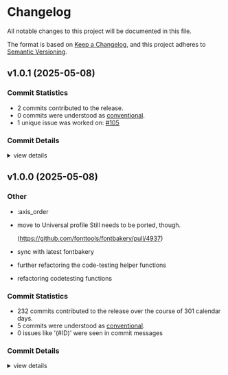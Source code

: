 # Changelog

All notable changes to this project will be documented in this file.

The format is based on [Keep a Changelog](https://keepachangelog.com/en/1.0.0/),
and this project adheres to [Semantic Versioning](https://semver.org/spec/v2.0.0.html).

## v1.0.1 (2025-05-08)

### Commit Statistics

<csr-read-only-do-not-edit/>

 - 2 commits contributed to the release.
 - 0 commits were understood as [conventional](https://www.conventionalcommits.org).
 - 1 unique issue was worked on: [#105](https://github.com/fonttools/fontspector/issues/105)

### Commit Details

<csr-read-only-do-not-edit/>

<details><summary>view details</summary>

 * **[#105](https://github.com/fonttools/fontspector/issues/105)**
    - Fix font_version parsing ([`cbf7b4b`](https://github.com/fonttools/fontspector/commit/cbf7b4bdd0cc30ddda32c919cbbae9a5e0e09cd2))
 * **Uncategorized**
    - Add changelogs ([`8b511ed`](https://github.com/fonttools/fontspector/commit/8b511eda27d0f3c7bb9e1f21d9749585e35c2fce))
</details>

## v1.0.0 (2025-05-08)

<csr-id-5a95113ebe74c423d0ee31802f5a5cbb40621f87/>
<csr-id-7cc0e15f42ffbf1d512f2fa50d42fe12ba3aca44/>
<csr-id-d7968d62b6271d79869a3ebf34c1d20365482c6c/>
<csr-id-7fabefe24db197e83ac3eea33288c70664bb1679/>
<csr-id-73eab4b7168d41ea8b8d911a57d790de2d5fcf3d/>

### Other

 - <csr-id-5a95113ebe74c423d0ee31802f5a5cbb40621f87/> :axis_order
 - <csr-id-7cc0e15f42ffbf1d512f2fa50d42fe12ba3aca44/> move to Universal profile
   Still needs to be ported, though.
   
   (https://github.com/fonttools/fontbakery/pull/4937)
 - <csr-id-d7968d62b6271d79869a3ebf34c1d20365482c6c/> sync with latest fontbakery
 - <csr-id-7fabefe24db197e83ac3eea33288c70664bb1679/> further refactoring the code-testing helper functions
 - <csr-id-73eab4b7168d41ea8b8d911a57d790de2d5fcf3d/> refactoring codetesting functions

### Commit Statistics

<csr-read-only-do-not-edit/>

 - 232 commits contributed to the release over the course of 301 calendar days.
 - 5 commits were understood as [conventional](https://www.conventionalcommits.org).
 - 0 issues like '(#ID)' were seen in commit messages

### Commit Details

<csr-read-only-do-not-edit/>

<details><summary>view details</summary>

 * **Uncategorized**
    - Merge pull request #102 from fonttools/release-prep ([`e5435f4`](https://github.com/fonttools/fontspector/commit/e5435f4ab282338ccc818daca8dacf543de27022))
    - Use published versions ([`366f1dd`](https://github.com/fonttools/fontspector/commit/366f1dd71b32f2e78254d3b2a24cff4f0c2907cb))
    - Update Cargo.toml for release ([`f3d6b2a`](https://github.com/fonttools/fontspector/commit/f3d6b2a19102651508bcad4b2b38c2a399079149))
    - Prep for 1.0.0 release ([`c1ef822`](https://github.com/fonttools/fontspector/commit/c1ef822c860b8dd53b363c9b69201981c75f757c))
    - Merge pull request #100 from fonttools/iso15008 ([`c42f3f8`](https://github.com/fonttools/fontspector/commit/c42f3f8d0dfdbe97d9fa78342e135de0911d97fc))
    - Oh hey, this can be built on wasm too ([`7bfa741`](https://github.com/fonttools/fontspector/commit/7bfa74120579891bf2eb1b0f882914bd2781778d))
    - Restore warning format ([`dc8e610`](https://github.com/fonttools/fontspector/commit/dc8e610214a729a205d6950094db85d366af12a1))
    - Improve visual output ([`7ffb064`](https://github.com/fonttools/fontspector/commit/7ffb064209caadf9e0c308e6974726ee951edf40))
    - Merge pull request #99 from fonttools/rich-metadata ([`dfd2c49`](https://github.com/fonttools/fontspector/commit/dfd2c49e542a5c5def5929c6c5e5dbd30e5015bb))
    - Restore warning format ([`96ddee3`](https://github.com/fonttools/fontspector/commit/96ddee3be2d903b2eb53e17368d1bf39f456449e))
    - Improve visual output ([`ea6e3a9`](https://github.com/fonttools/fontspector/commit/ea6e3a9a0b280d7c27bf5aaaaa52613ed9b0fd8f))
    - Add some metadata to this check ([`96c7db0`](https://github.com/fonttools/fontspector/commit/96c7db0a11f412a0d8416ce56ed7847763f80e6a))
    - Merge pull request #96 from fonttools/non-ink-characters ([`1577008`](https://github.com/fonttools/fontspector/commit/15770084eaa140071658b5b6157ceb8174c8eb3a))
    - Add googlefonts/separator_glyphs ([`2db4e81`](https://github.com/fonttools/fontspector/commit/2db4e81a0cde8e3aeb851dd1402861c3ea689585))
    - Merge pull request #92 from fonttools/nixon-feedback ([`0b9a28b`](https://github.com/fonttools/fontspector/commit/0b9a28b9c647bfb7ec0f3ba8156d616fce82b37b))
    - Merge pull request #88 from fonttools/reduce-false-positives ([`dcf298d`](https://github.com/fonttools/fontspector/commit/dcf298d93ad3abe68d4f520f8e980914eb74c008))
    - Move skrifa dep to workspace ([`9475563`](https://github.com/fonttools/fontspector/commit/9475563d3da16cf982551f46dd50ec16e9264055))
    - Clarify which name table entry ([`13b9cb4`](https://github.com/fonttools/fontspector/commit/13b9cb456a22682febc0872bb52bd770461d7ebf))
    - Exclude pending_review checks included from other profiles ([`ac9259a`](https://github.com/fonttools/fontspector/commit/ac9259ad3f249700e03416b7c7fd79de239111ec))
    - Merge pull request #80 from fonttools/dependency-hell ([`b8ec37d`](https://github.com/fonttools/fontspector/commit/b8ec37d7d52f440fc2d6a9470ee2d3056df2d94c))
    - Reformat ([`ab0a4e4`](https://github.com/fonttools/fontspector/commit/ab0a4e4a5bbd316783438d0337782090a03e0a3f))
    - Use skrifa::raw instead of read_fonts, pin deps ([`76eacb7`](https://github.com/fonttools/fontspector/commit/76eacb755b79772e761b832b8fe8983af81e07fa))
    - Merge pull request #63 from LuxxxLucy/lucy-multiple-proposal-br ([`2d675d5`](https://github.com/fonttools/fontspector/commit/2d675d5bfe5cdb3de99e1a2cf8c65964c144bc52))
    - Merge pull request #78 from fonttools/dep-tidying ([`6633571`](https://github.com/fonttools/fontspector/commit/66335714c16c21c902d8459814a0b37ddfcddf5d))
    - Tidy dependencies ([`9a8c5fa`](https://github.com/fonttools/fontspector/commit/9a8c5face5eadbb2daffb606e4d42af052f73c7c))
    - Some small GF fixes ([`0c76c82`](https://github.com/fonttools/fontspector/commit/0c76c82841a4824cb0069f8a4a34f60c997e6a66))
    - Optimizations ([`84cd869`](https://github.com/fonttools/fontspector/commit/84cd869bc1d533fa9e6fa498fa61de65ff491290))
    - And we're done. ([`3dd1c08`](https://github.com/fonttools/fontspector/commit/3dd1c0899e787b8ab3729ebe8d83d5896da3df25))
    - Calm warning ([`338b726`](https://github.com/fonttools/fontspector/commit/338b726e262db12acaa9087f50b89ca64bad1fe9))
    - Vf_has_static_fonts ([`76b90e3`](https://github.com/fonttools/fontspector/commit/76b90e31219b21c07645e61ae58f85cb42f182f3))
    - Cjk_vertical_metrics_regressions ([`6ad4fd4`](https://github.com/fonttools/fontspector/commit/6ad4fd487c26b9e24b9d2432a7db5279c73129fa))
    - Vertical_metrics_regressions ([`37f214e`](https://github.com/fonttools/fontspector/commit/37f214e1ee60c169c5a96b842b80b4f811310c3e))
    - Article/images ([`c6ead4a`](https://github.com/fonttools/fontspector/commit/c6ead4ae106822a644046301ae27f4eae27116e2))
    - Metadata/weightclass ([`8a53ece`](https://github.com/fonttools/fontspector/commit/8a53ece204d94c40d41de1e3f384d75c714be804))
    - Unreachable_subsetting ([`3bd965f`](https://github.com/fonttools/fontspector/commit/3bd965f6874955e4a45fb782f50eaff3a6862997))
    - Shape_languages ([`78d7e92`](https://github.com/fonttools/fontspector/commit/78d7e92c9ddc71d79dc42a07eab3e98e2457480c))
    - Family_directory_name ([`160b57e`](https://github.com/fonttools/fontspector/commit/160b57e0d3bace10cff42ccd016da8e50ae7db98))
    - Tnum_horizontal_metrics ([`d150c59`](https://github.com/fonttools/fontspector/commit/d150c59d27183418229c5480862fe2747d80d959))
    - Italics_have_roman_counterparts ([`3ba53ab`](https://github.com/fonttools/fontspector/commit/3ba53ab9bcfb9ef888f1fd26afc4f63110f6bee1))
    - Includes_production_subsets ([`7bda88d`](https://github.com/fonttools/fontspector/commit/7bda88d78aa284cfa741bfd1739566b9f789f81f))
    - Cjk_vertical_metrics ([`f325a92`](https://github.com/fonttools/fontspector/commit/f325a927267da1f8f6c24dff89094d1311f53c75))
    - Get wasm building ([`ed79b11`](https://github.com/fonttools/fontspector/commit/ed79b11ad237e8c23146aeb402bf84f57d270739))
    - Designer_profiles ([`b2183b2`](https://github.com/fonttools/fontspector/commit/b2183b2f3f36daace67ffa367bc5196e1b88db13))
    - Double check we can use network ([`457c269`](https://github.com/fonttools/fontspector/commit/457c269a86b281fbeca3e2eb501981fadee4bca3))
    - Print statement begone ([`2c2320b`](https://github.com/fonttools/fontspector/commit/2c2320b8a019b7ad47fe1530c53fa52f6cb5aa6c))
    - Googlefonts/metadata/unique_weight_style_pairs ([`356559e`](https://github.com/fonttools/fontspector/commit/356559e47928bb1587812868b8ccd3a20458f2ff))
    - Googlefonts/metadata/primary_script ([`0c3a310`](https://github.com/fonttools/fontspector/commit/0c3a3104d64400325f639310afb0ee067a50721c))
    - Update the checks ([`4110dcf`](https://github.com/fonttools/fontspector/commit/4110dcfd1c79131aea9893523b50e0b0bdfd2f95))
    - Unique_full_name_values ([`17d7730`](https://github.com/fonttools/fontspector/commit/17d77309e2c0661a57ba097d81c693c175cf6420))
    - Single_cjk_subset ([`32b0bc6`](https://github.com/fonttools/fontspector/commit/32b0bc647aa112e474aa0359a706fba24cf67d77))
    - Vertical metrics ([`29d50df`](https://github.com/fonttools/fontspector/commit/29d50df2f50c2f6e6d414c9601e4995dee556cec))
    - OFL_copyright ([`cbf9994`](https://github.com/fonttools/fontspector/commit/cbf9994c74f7cc95c815a4301ae5dd0d78ad31b1))
    - Build on WASM again ([`601594f`](https://github.com/fonttools/fontspector/commit/601594fe2480fc3055df5d733940ab9e2417a423))
    - Only apply family name check to RIBBI fonts ([`9f125d9`](https://github.com/fonttools/fontspector/commit/9f125d93dc55826e042ba42f238b10e7ef1d038b))
    - License/OFL_body_text ([`64f2f2a`](https://github.com/fonttools/fontspector/commit/64f2f2a873cc7236047d14acefc66c3a253e2c08))
    - Consistent_repo_urls ([`a0b1e19`](https://github.com/fonttools/fontspector/commit/a0b1e19b28cec0130937d5ee9c917354700b5781))
    - Googlefonts/metadata/nameid/family_and_full_names plus some tidying ([`4d49537`](https://github.com/fonttools/fontspector/commit/4d49537725237b8b335369e995c9e897cf6d51be))
    - Metadata/broken_links ([`a5e7d90`](https://github.com/fonttools/fontspector/commit/a5e7d90d5063268f353f259c8b9a8f4fc22eeab1))
    - Valid_nameid25 ([`4c945fc`](https://github.com/fonttools/fontspector/commit/4c945fc8e6371a149ee847cc9a67565f9d31bf66))
    - Minisite_url, plus a few more tests ([`4e2fd9c`](https://github.com/fonttools/fontspector/commit/4e2fd9c8106858e83800665301f968f6cc50a92f))
    - Category_hints ([`ad6bd69`](https://github.com/fonttools/fontspector/commit/ad6bd691e6734e19add47cc2758e73b0e421bdbd))
    - Four more ([`ddaa9c5`](https://github.com/fonttools/fontspector/commit/ddaa9c5d004a895885d4c4ac1932af1f2600cd85))
    - Two more ([`12ae33e`](https://github.com/fonttools/fontspector/commit/12ae33ec6a2e838e6a6cc181527ff7cff686ab66))
    - Three more metadata checks ([`5786120`](https://github.com/fonttools/fontspector/commit/578612032b0af5639786cc3819962d2bfabdea36))
    - Four metadata checks ([`71de9c4`](https://github.com/fonttools/fontspector/commit/71de9c48f21df9e2e23f5daa25deffb8f05209a5))
    - Googlefonts/name/license_url check ([`0a0336f`](https://github.com/fonttools/fontspector/commit/0a0336fbb2eb225c99c3b3d1098384ecae89388b))
    - Font_copyright ([`e6b0213`](https://github.com/fonttools/fontspector/commit/e6b0213528ca9f5c51d0e96eaac60529c085946d))
    - Has_license ([`1f82a85`](https://github.com/fonttools/fontspector/commit/1f82a857479a4ecccea5e3444077f7a457fc25f3))
    - Fix wasm build ([`40f7588`](https://github.com/fonttools/fontspector/commit/40f7588a50e36c2515bb4c12067577b2ed4bf901))
    - Glyph_coverage ([`2442947`](https://github.com/fonttools/fontspector/commit/2442947c7c222da476294961ec392cec1ac31230))
    - Googlefonts/version_bump ([`3645af0`](https://github.com/fonttools/fontspector/commit/3645af0a2b57bf67cabb8ec5a6eb2182b88da63e))
    - Finish up axes_match check ([`517c0b2`](https://github.com/fonttools/fontspector/commit/517c0b2bc7a03b73c45b5cabea6668c861fdf7ab))
    - Remote_styles condition ([`b250614`](https://github.com/fonttools/fontspector/commit/b2506141e767e855d393d2e47d797ee3623dfe3b))
    - Canonical filename check ([`b64c5d3`](https://github.com/fonttools/fontspector/commit/b64c5d3250bb13b7c21434fbdd01dc121cc70372))
    - Improve googlefonts/metadata/has_regular ([`8038241`](https://github.com/fonttools/fontspector/commit/803824124dab4d1e3a15ad184aa2aa6dedf0ed90))
    - Googlefonts/metadata/regular_is_400 ([`51906e4`](https://github.com/fonttools/fontspector/commit/51906e422063fb51cf0dad86af5cffac95cc52bd))
    - Googlefonts/metadata/has_regular ([`1465354`](https://github.com/fonttools/fontspector/commit/146535494ca58195d657d62f3c52ccad886be3f9))
    - Don't stringify segments, it's slow ([`5eaefe5`](https://github.com/fonttools/fontspector/commit/5eaefe525a754a99a8f3f5a82b1ca96dabad4017))
    - Update vesions, minimize dependencies ([`8f43370`](https://github.com/fonttools/fontspector/commit/8f433709f66727148a18278383c3b519ce99e331))
    - Use assert_all_the_same helper method ([`b5995ae`](https://github.com/fonttools/fontspector/commit/b5995ae192c216758fe84e2630de44e78589ecf9))
    - Using protobuf methods is sometimes more convenient ;-) ([`f57a29c`](https://github.com/fonttools/fontspector/commit/f57a29cfdd95d6660530db3b594c0b7b01f50e74))
    - Followup to 07d49837a0182e539f0921e18aadec416b73c6b8 ([`3e96438`](https://github.com/fonttools/fontspector/commit/3e96438ee263e572b86a60c249c39d3ce7bffa78))
    - More WASM fixes ([`36d3108`](https://github.com/fonttools/fontspector/commit/36d310805605e8860bb2b197540756a0842b7b89))
    - Build on wasm ([`6efb22f`](https://github.com/fonttools/fontspector/commit/6efb22fa7e92a4ec611c28308893b25ca0889a6c))
    - Finish off and fix shaping checks ([`40b9027`](https://github.com/fonttools/fontspector/commit/40b902782a0bb0cd4558201b24bc6511fa0639db))
    - Soft_dotted check ([`d979af0`](https://github.com/fonttools/fontspector/commit/d979af07ef61d2f9821af117d8282c29544183fa))
    - Generalize, add shaping/forbidden ([`53d9ccb`](https://github.com/fonttools/fontspector/commit/53d9ccbeaa1c52a593a185c0180995b10d1523fe))
    - Shaping/regression ([`0adf783`](https://github.com/fonttools/fontspector/commit/0adf783b40ec1c07165fa4273900ec3a9ca8e5dd))
    - Googlefont/dotted_circle ([`2977b0e`](https://github.com/fonttools/fontspector/commit/2977b0edcb4af4ffd75b26da5fd5760d38c8da79))
    - Address  error: useless use of `vec!` ([`83eddf2`](https://github.com/fonttools/fontspector/commit/83eddf2d9464468b0d9ce39fdd6c051b16dc3f21))
    - Address error: used `unwrap()` on a `Result` value ([`b744a99`](https://github.com/fonttools/fontspector/commit/b744a9916a8ff24c904e41abf90f95634b54bdfb))
    - Address error: useless use of `vec!` ([`989c68c`](https://github.com/fonttools/fontspector/commit/989c68c1f56294a3e4077d0789fa77a1c1b0dc0e))
    - Address error: this creates an owned instance just for comparison ([`07d4983`](https://github.com/fonttools/fontspector/commit/07d49837a0182e539f0921e18aadec416b73c6b8))
    - Googlefonts/metadata/familyname ([`64f704c`](https://github.com/fonttools/fontspector/commit/64f704cb59a5f92ce2afe900fff361e9fbe2ce94))
    - Googlefonts/metadata/reserved_font_name ([`1433a7f`](https://github.com/fonttools/fontspector/commit/1433a7f3dee75412231e7347dbd42584ccacdbe1))
    - Googlefonts/metadata/escaped_strings ([`a4fdc2a`](https://github.com/fonttools/fontspector/commit/a4fdc2a6c6691ccdc79bce585e979413f3433e45))
    - Googlefonts/metadata/category ([`3d798bd`](https://github.com/fonttools/fontspector/commit/3d798bd52a91ac182108e70d3a3a538f874d8452))
    - Googlefonts/name/license (3rd attempt) ([`1a39394`](https://github.com/fonttools/fontspector/commit/1a39394ad1ede46d3befd3bc61bf0df88300bd31))
    - Googlefonts/name/license (2nd attempt) ([`b68111b`](https://github.com/fonttools/fontspector/commit/b68111bd9dd46e2303f912bc40db0c33690cc03f))
    - Googlefonts/name/license (1st attempt) ([`0ab6c10`](https://github.com/fonttools/fontspector/commit/0ab6c10ba6dbbedec440aa6f938b7c24b05d5763))
    - Minor tweaks to code-style ([`9f4a293`](https://github.com/fonttools/fontspector/commit/9f4a29343e6ef1410484702b3f08f612fe96a1e2))
    - Googlefonts/varfont/has_HVAR ([`5e668eb`](https://github.com/fonttools/fontspector/commit/5e668eb48963f514768652f8769ccb53aead7202))
    - Googlefonts/unitsperem ([`73b2935`](https://github.com/fonttools/fontspector/commit/73b2935a10740daf23c0c03a70ff3d2d91a5162e))
    - Googlefonts/old_ttfautohint ([`f05bf1a`](https://github.com/fonttools/fontspector/commit/f05bf1a0fda554e9bff1721e016edb295fb104fd))
    - Googlefonts/meta/script_lang_tags ([`f02a1c2`](https://github.com/fonttools/fontspector/commit/f02a1c246267445638a199173b3371003ed89f9b))
    - Googlefonts/has_ttfautohint_params ([`beda829`](https://github.com/fonttools/fontspector/commit/beda8292cfa79f3ea7338fd41a1d50d1045373f8))
    - When building wasm, disable checks that use the reqwest crate ([`73513e7`](https://github.com/fonttools/fontspector/commit/73513e7d02318140739a862a83fdbd594292491d))
    - STAT table checks ([`e803b52`](https://github.com/fonttools/fontspector/commit/e803b52791b7e108e3599ccef415891a34d9ab46))
    - Googlefonts/STAT/compulsory_axis_values ([`2e0c144`](https://github.com/fonttools/fontspector/commit/2e0c144ddddff3f518f137c2831898da6e9c6bbf))
    - Googlefonts/stat/axisregistry ([`4081d88`](https://github.com/fonttools/fontspector/commit/4081d882668bc816f990ca55e326d62dab4a3a45))
    - :axis_order ([`5a95113`](https://github.com/fonttools/fontspector/commit/5a95113ebe74c423d0ee31802f5a5cbb40621f87))
    - Sort checks/googlefonts/description/mod.rs ([`d95a744`](https://github.com/fonttools/fontspector/commit/d95a744c621be6d8dac5c5ab20c0d7a96f32f448))
    - Googlefonts/description/valid_html ([`7b2e47c`](https://github.com/fonttools/fontspector/commit/7b2e47c36fdddaae772643fe72298c73c7f906b2))
    - Googlefonts/description/urls ([`965cc72`](https://github.com/fonttools/fontspector/commit/965cc72f794297dd59c9d496beb5574d32e324a2))
    - Googlefonts/description/has_article ([`c107033`](https://github.com/fonttools/fontspector/commit/c1070335448dea91d46038d54f2ba05303bf7b97))
    - Googlefonts/description/has_unsupported_elements ([`a8f40ab`](https://github.com/fonttools/fontspector/commit/a8f40abffeec6572994204b717f072f84efda23c))
    - Test articles as well as descriptions ([`936c120`](https://github.com/fonttools/fontspector/commit/936c120780fd0ee3ec8db597e6a7edbe28dc0e1c))
    - Googlefonts/description/git_url ([`3424ade`](https://github.com/fonttools/fontspector/commit/3424ade16d00cb42438db3040d609f873f9b914a))
    - Googlefonts/description/broken_links ([`06d2fe5`](https://github.com/fonttools/fontspector/commit/06d2fe50523cd36953a89d04fed8c8ea5da24fe3))
    - Use get_name_entry_strings ([`37c44da`](https://github.com/fonttools/fontspector/commit/37c44daad3a82f0accf2876fce8ce508920b2324))
    - Googlefonts/name/version_format ([`c3d1ce5`](https://github.com/fonttools/fontspector/commit/c3d1ce5d3552fcbac55043a54acaf96035bcdc82))
    - Googlefonts/name/familyname_first_char ([`58269d7`](https://github.com/fonttools/fontspector/commit/58269d7658d3cce16cf168d9de3feddaa897bace))
    - Use main branch now ([`1031a47`](https://github.com/fonttools/fontspector/commit/1031a474bcba5be4670140dba47c3efd88a993fd))
    - Googlefonts/font_names check ([`ab37c89`](https://github.com/fonttools/fontspector/commit/ab37c8919058325c7f4e48e2e49e32fb9f6f30c8))
    - Googlefonts/vendor_id ([`d640012`](https://github.com/fonttools/fontspector/commit/d640012fbf13c8aa5485d989bb11553ccc20b234))
    - Googlefonts/name/mandatory_entries ([`a762aa7`](https://github.com/fonttools/fontspector/commit/a762aa781c6d284a7a7ba33db7d4b97f4a0c1223))
    - Fvar_axis_defaults ([`0fd2aeb`](https://github.com/fonttools/fontspector/commit/0fd2aeb7d879be9cd5d55fd8f4ec0d0c6b97840d))
    - Family_name_compliance ([`e87bcbe`](https://github.com/fonttools/fontspector/commit/e87bcbe578c20d58f9bd5a32cdbcaae3b8df5d08))
    - Add resources ([`7a587d3`](https://github.com/fonttools/fontspector/commit/7a587d3b920736923632ebfeaa4aa41dfc3c6c89))
    - Add gasp ([`650b67b`](https://github.com/fonttools/fontspector/commit/650b67bb090d528aad88d4d0efafd23803074aaa))
    - Googlefonts/name/line_breaks ([`f0110fa`](https://github.com/fonttools/fontspector/commit/f0110fa1f5b182784a771457bccbab5e932e136a))
    - More formatting ([`bc2d10e`](https://github.com/fonttools/fontspector/commit/bc2d10e6ed713a9fc9209db823d246b114066caa))
    - New clippy found new lints! ([`1933d0a`](https://github.com/fonttools/fontspector/commit/1933d0a7835610c4c59e2ca272696789320992e9))
    - Fix warnings ([`a138d6b`](https://github.com/fonttools/fontspector/commit/a138d6bb66f9b9eb46e154df5f69dcf9033fcfb1))
    - Horrible clippy magic to ignore lint in generated file ([`714eef1`](https://github.com/fonttools/fontspector/commit/714eef1aa9e5aa8ace41847e70fb9d7931741f95))
    - Run cargo fmt ([`a97b2a9`](https://github.com/fonttools/fontspector/commit/a97b2a96d2ffbf6fab861b842096159d666a4dc9))
    - Placing the checks inside a googlefonts directory, so that paths perfectly match check IDs ([`8a70e18`](https://github.com/fonttools/fontspector/commit/8a70e1899c2ae3892e2ec10bcd168a3140e12ee6))
    - Use profile builder on Google Fonts profile. ([`6c56608`](https://github.com/fonttools/fontspector/commit/6c56608bf92ffe2181b29b588b473be0ef0a40bf))
    - Split checks into individual checks per file. And make the file paths identical to the check-IDs ([`83fd74c`](https://github.com/fonttools/fontspector/commit/83fd74c6198abb259a138e63cc71bcff12b1c46c))
    - Overlapping path segments check ([`8742b36`](https://github.com/fonttools/fontspector/commit/8742b369dd9d5a839b3658aa718a1aabd51f1b09))
    - Colinear vectors (back again) ([`a3d44f2`](https://github.com/fonttools/fontspector/commit/a3d44f28390a858e1c13e197dc546a56fdf029e4))
    - Factor out common code ([`7667f05`](https://github.com/fonttools/fontspector/commit/7667f053f96e0af35319c03d3675ded4401d9dc6))
    - Short segments check ([`4c3c0dd`](https://github.com/fonttools/fontspector/commit/4c3c0dd75b57df40b08bbb0a56b1784d77b8fb7f))
    - Semivertical check ([`4e59f83`](https://github.com/fonttools/fontspector/commit/4e59f83527741790e6c80c92e6269d27b2f2d0b0))
    - Make a generic close_but_not_on ([`3a57f9b`](https://github.com/fonttools/fontspector/commit/3a57f9b313ff16cb08c22b3187c7673d929e455d))
    - Jaggy segments check ([`8404648`](https://github.com/fonttools/fontspector/commit/840464818ba1d83b2dd5d17558e787f48427d80c))
    - Adjust disclaimer ([`a042f13`](https://github.com/fonttools/fontspector/commit/a042f13f2f962b73fd715539129de7b51ce71a94))
    - Path direction check (with disclaimer) ([`9e1d13a`](https://github.com/fonttools/fontspector/commit/9e1d13a51a5ac1caa044b1e33a8deb4a31ed988a))
    - Alignment_miss ([`fc0511a`](https://github.com/fonttools/fontspector/commit/fc0511a389f2e2aed8c62f22acc19ce2c44ff343))
    - Debug print ([`0427377`](https://github.com/fonttools/fontspector/commit/0427377117ff2073a836cd1549de9b090161c843))
    - Parse all the languages once ([`de2ba8b`](https://github.com/fonttools/fontspector/commit/de2ba8b1de5910327a9474c99d5301b490761c2b))
    - These two checks now live in the Universal profile. ([`411c503`](https://github.com/fonttools/fontspector/commit/411c503d19d309d9ace414e5deb7d7bc605bb5d9))
    - General tidying ([`03947a7`](https://github.com/fonttools/fontspector/commit/03947a799ef9ca939277656457f437dfde282833))
    - Add fvar_instances check ([`47892b2`](https://github.com/fonttools/fontspector/commit/47892b2b3a15245c3b22251df38317ee799a04b6))
    - Share some crates, add axis registry ([`683ec0e`](https://github.com/fonttools/fontspector/commit/683ec0eeb3a0b1d34fc13c4935d448489be0fd58))
    - Rename check module ([`79bf024`](https://github.com/fonttools/fontspector/commit/79bf024800e14c0b4532258863469b6af89bd7f8))
    - Googlefonts/weightclass check ([`1761ffd`](https://github.com/fonttools/fontspector/commit/1761ffd839232f9ad652f095d373dea43169495a))
    - Move to Universal profile ([`7cc0e15`](https://github.com/fonttools/fontspector/commit/7cc0e15f42ffbf1d512f2fa50d42fe12ba3aca44))
    - Googlefonts/varfont/bold_wght_coord => varfont/bold_wght_coord ([`c040fe0`](https://github.com/fonttools/fontspector/commit/c040fe032d87f2db4f2546f2b9ae53fc524c4181))
    - Migrate render_own_name to GoogleFonts profile ([`220d710`](https://github.com/fonttools/fontspector/commit/220d71044c2ee91c7ff7b78b71231b04a4e3bdcb))
    - Sync with latest fontbakery ([`d7968d6`](https://github.com/fonttools/fontspector/commit/d7968d62b6271d79869a3ebf34c1d20365482c6c))
    - Add normalisation to tofu check ([`bf7494b`](https://github.com/fonttools/fontspector/commit/bf7494b38e455a32db02ed8a63a16a514e353c96))
    - Tofu detection check ([`0b52715`](https://github.com/fonttools/fontspector/commit/0b527153df71cb0297be0434c0c18c4feac32d68))
    - Use cache to determine codepoints in font ([`0514efc`](https://github.com/fonttools/fontspector/commit/0514efcf5e99d3c157fad5795816183d8f84e091))
    - Make is_listed_on_google_fonts a cached question ([`09f40bd`](https://github.com/fonttools/fontspector/commit/09f40bde7c8e3f7273738b5433da34fe42b4935f))
    - Partially implemented axes_match check ([`06ddd2f`](https://github.com/fonttools/fontspector/commit/06ddd2f4b3a3c1f9d776533feca6456ee2c920ba))
    - Missing file ([`a851a65`](https://github.com/fonttools/fontspector/commit/a851a65b5468a67fff2b845ce6c1731ed9c68595))
    - Two simple GF checks ([`f12fc30`](https://github.com/fonttools/fontspector/commit/f12fc30d4bed013f955af2a75756aeb8c586745a))
    - File_size ([`a74c5e4`](https://github.com/fonttools/fontspector/commit/a74c5e401c4f588dc27fa0a4cb8b839500c1b80d))
    - Use a real version ([`a5ff68f`](https://github.com/fonttools/fontspector/commit/a5ff68f92e8f5fad126fa9416ee36231e5b290ff))
    - Subsets checks ([`74e6194`](https://github.com/fonttools/fontspector/commit/74e6194c52811312e60a0f7f241a3efcdc6960dc))
    - Move more things to real crates ([`c4a173e`](https://github.com/fonttools/fontspector/commit/c4a173e40a7413ff221320b2d991e815ca9992b4))
    - Use typometrics check ([`1fb0b00`](https://github.com/fonttools/fontspector/commit/1fb0b00433aedf906fcd599dce3aee0dfe0590ea))
    - Oops there's quite a few of these ([`01f4cce`](https://github.com/fonttools/fontspector/commit/01f4cce0b480dc8250921f3e8b2308b55cec9b3b))
    - Googlefonts_metadata_license ([`c214e20`](https://github.com/fonttools/fontspector/commit/c214e20a69973a84219cc8e71be611c2cb78ba03))
    - Googlefonts_metadata_copyright ([`707ab3f`](https://github.com/fonttools/fontspector/commit/707ab3f4c45ee06359e55c0da38313decf04047b))
    - Add interpolation issues check ([`7671c6b`](https://github.com/fonttools/fontspector/commit/7671c6bc9c045ff6842356ba5437d48ae3f3d313))
    - This is now merged ([`34aa3a6`](https://github.com/fonttools/fontspector/commit/34aa3a6b7aad28088f49bf50a67a6dc21acb2283))
    - Now almost everything is tested ([`28ebc9a`](https://github.com/fonttools/fontspector/commit/28ebc9a643c754fc62368519fff265d06b5e8ff9))
    - More tests passing ([`43a758f`](https://github.com/fonttools/fontspector/commit/43a758f6a57ac82075e34775e2d8e21016a3c66a))
    - Share itertools versions ([`71e6f81`](https://github.com/fonttools/fontspector/commit/71e6f81d35e3fbe8540a38ec532e382effa87459))
    - More passes ([`ae2d088`](https://github.com/fonttools/fontspector/commit/ae2d088fb5a925108fc7e1441295d3efb4943279))
    - Bump read/write/skrifa versions, dump font-types, deal with fallout ([`d2fd7e4`](https://github.com/fonttools/fontspector/commit/d2fd7e4be7f70b014776c6a56ec035b5156692c0))
    - Build regex at most once ([`cfbd89b`](https://github.com/fonttools/fontspector/commit/cfbd89b06d21cafe8e94d78b83ee4841f90464e1))
    - Run code-tests in CI ([`ca20b6f`](https://github.com/fonttools/fontspector/commit/ca20b6fcaaaef95ad17d1224aa7f758757330ed2))
    - Merge pull request #10 from felipesanches/more_checks_2024_sep_20 ([`8cfb898`](https://github.com/fonttools/fontspector/commit/8cfb898458a69666f439676be4d02e7f115bf7a0))
    - Added code-tests for opentype/name/empty_records ([`432d0e3`](https://github.com/fonttools/fontspector/commit/432d0e3b9b47ab719499d7d13da28cf7976a6826))
    - Moving code-testing helper functions to a separate file ([`4e475b1`](https://github.com/fonttools/fontspector/commit/4e475b172c566573a85b793bba47cb6ce21b8268))
    - One more code-testing implementation, but still failing. Needs further investigation. ([`df3104e`](https://github.com/fonttools/fontspector/commit/df3104e51783fcfcfe2414dacf036724d9119303))
    - Further refactoring the code-testing helper functions ([`7fabefe`](https://github.com/fonttools/fontspector/commit/7fabefe24db197e83ac3eea33288c70664bb1679))
    - More idiomatic use of fontbuilder ([`5add5c1`](https://github.com/fonttools/fontspector/commit/5add5c1391c0e07ffabf8a9108a2afefe3b53ca6))
    - Prototype writing changed test fonts ([`6772208`](https://github.com/fonttools/fontspector/commit/67722089bbd8292071deb3bad694b3bc18ddcd39))
    - Prototyping assert_results_contin method for code-testing ([`b84850d`](https://github.com/fonttools/fontspector/commit/b84850dde53a53094c4a7244e98a5f37d3118cbe))
    - Used worst_status method on assert_pass ([`aae74f1`](https://github.com/fonttools/fontspector/commit/aae74f1455aba9c74a86e55572d5d478411e5419))
    - Refactoring codetesting functions ([`73eab4b`](https://github.com/fonttools/fontspector/commit/73eab4b7168d41ea8b8d911a57d790de2d5fcf3d))
    - Prototyping code-tests ([`74a0682`](https://github.com/fonttools/fontspector/commit/74a0682bfd8f8ee3d868732913e535a1a9790dff))
    - New check: googlefonts/name/rfn ([`d1e1a86`](https://github.com/fonttools/fontspector/commit/d1e1a8634993729ecb3e3ef155b4d5ee3175de8c))
    - List a few more missing desc checks on gfonts profile definition ([`e253697`](https://github.com/fonttools/fontspector/commit/e2536973cbc33673dee17880f1442ff70c841e96))
    - New check: googlefonts/description/eof_linebreak ([`1b43c4e`](https://github.com/fonttools/fontspector/commit/1b43c4e43374faf64c28b3ff07c93db023f60669))
    - New check: googlefonts/description/min_length ([`a538777`](https://github.com/fonttools/fontspector/commit/a538777746685683f048fb20621d7de0c10019bd))
    - Merge pull request #6 from felipesanches/new_check_ids ([`4fdc7c5`](https://github.com/fonttools/fontspector/commit/4fdc7c52a7582dbc984f89d8d0b35f6a58748cbd))
    - Update check-ID following FontBakery's new naming scheme ([`64e3e5d`](https://github.com/fonttools/fontspector/commit/64e3e5d452fec3f6c86cff9f34e33816951af3d5))
    - Add can_render_samples check ([`df5d4ec`](https://github.com/fonttools/fontspector/commit/df5d4ecdde296fb2b60caa277ff7cf76d70f0c38))
    - Use Colin’s utf8-aware protobuf ([`78bb21a`](https://github.com/fonttools/fontspector/commit/78bb21acb22f2aa3664f70894a9ee2963f91b500))
    - Move to the hellish procmacro ([`20d9a48`](https://github.com/fonttools/fontspector/commit/20d9a48838d57250cac9e84c8d7e00ac6359b4bd))
    - Regexes are slow, use optimised glyph name access ([`7ba0913`](https://github.com/fonttools/fontspector/commit/7ba09133812a73d425dd35b1536e1fbdd811bdd2))
    - Reporting improvements ([`7966f56`](https://github.com/fonttools/fontspector/commit/7966f565a8373ad79feefed46828e9169d2d1e0a))
    - Clippy lints ([`d46fdc3`](https://github.com/fonttools/fontspector/commit/d46fdc3ca2517e26a8d8fe5d91a6fded279b43ed))
    - Use contents, not filesystem, to read METADATA.pb ([`9cdffb7`](https://github.com/fonttools/fontspector/commit/9cdffb7a20c94f4129bbb33237b2bb0a6b8061cb))
    - WIP solve the sibling problem ([`10430e5`](https://github.com/fonttools/fontspector/commit/10430e572099e1185247ab78b083de43c154f1a6))
    - Make check implementation (one/all) an enum ([`d57b5c8`](https://github.com/fonttools/fontspector/commit/d57b5c8a08433ecb0ac60330c35df94a91461541))
    - Make TestableCollection the primary unit of testing ([`70da856`](https://github.com/fonttools/fontspector/commit/70da8567069c053415067598ffbe428901784b59))
    - Improve error/skip story, add fvar regular coords check ([`c23b8b0`](https://github.com/fonttools/fontspector/commit/c23b8b0eae9f7f97a15c2d70092196ab1175fe9b))
    - Make checks serializable, add check flags ([`c4996e0`](https://github.com/fonttools/fontspector/commit/c4996e08b590d3710763c117b99d9df61b631e3e))
    - Use error return ([`7a9dfbd`](https://github.com/fonttools/fontspector/commit/7a9dfbd6d208d35161006a30fd774337013d6bc9))
    - Rearrange run result struct, add subresult codenames/severity ([`2d99a2b`](https://github.com/fonttools/fontspector/commit/2d99a2b760b43d7cdf4630800d25493e0d7485a1))
    - Add configuration and check context ([`caeb4b7`](https://github.com/fonttools/fontspector/commit/caeb4b7478a4a51bd5130fe85eb7043758e2236d))
    - Merge pull request #5 from felipesanches/rationales_not_optional ([`ee113d9`](https://github.com/fonttools/fontspector/commit/ee113d98a0cb146a764163c6afeacae05f0ece9f))
    - Merge branch 'main' into rationales_not_optional ([`37122c3`](https://github.com/fonttools/fontspector/commit/37122c334183fa689fbe4f5617b1ca24e6abb95c))
    - Be (slightly) more grown-up about error handling ([`2818a76`](https://github.com/fonttools/fontspector/commit/2818a764da76b9acc2c33127cb156238dca970c1))
    - Rationale and proposal fields are not optional ([`752d559`](https://github.com/fonttools/fontspector/commit/752d5593f3c5a345a781f8b76e5907607bda7dbd))
    - Built-in profiles shouldn't pluginate ([`71cea65`](https://github.com/fonttools/fontspector/commit/71cea651e8556fa0ab1e119b25c39c6b52f0d1bd))
    - Add equal codepoint coverage check ([`e71c632`](https://github.com/fonttools/fontspector/commit/e71c63282fbdebdb4c3cd34def35e16e95992b47))
    - Lint nit ([`e5234ad`](https://github.com/fonttools/fontspector/commit/e5234ad0eb073a3d51fbc0cd4f43da96e112ff38))
    - Bake in GF profile ([`1628604`](https://github.com/fonttools/fontspector/commit/16286048b26e5a6fb7d07ab5ef69e05e9c592b09))
    - Split checks from profile ([`a74f666`](https://github.com/fonttools/fontspector/commit/a74f666c9632fb3ba216fff29b87cfd66799dbeb))
    - Date and designers checks ([`6cade80`](https://github.com/fonttools/fontspector/commit/6cade801371a74b6f0e23d96ae88be97fd977297))
    - Allow included profiles, make registering profile a Result ([`4d7a296`](https://github.com/fonttools/fontspector/commit/4d7a296a76c2717c895784d8d1e795a1740a3859))
    - Lint ([`53f4f72`](https://github.com/fonttools/fontspector/commit/53f4f72dab2ca4e803e209fffbef71167800df70))
    - Tidy up build script ([`5d65344`](https://github.com/fonttools/fontspector/commit/5d65344a79f5984c2880399ca0aaa5c0cdb13714))
    - Use Rust protoc ([`2ffb735`](https://github.com/fonttools/fontspector/commit/2ffb7355c51bba3d0e711fb90aa2b33c31674a02))
    - Test parsing METADATA.pb files ([`8f992e5`](https://github.com/fonttools/fontspector/commit/8f992e561819634d788870753ddf2b776095c308))
</details>

